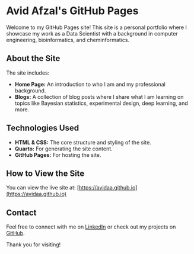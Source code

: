 # Avid Afzal's GitHub Pages

Welcome to my GitHub Pages site! This site is a personal portfolio where I showcase my work as a Data Scientist with a background in computer engineering, bioinformatics, and cheminformatics.

## About the Site

The site includes:

- **Home Page:** An introduction to who I am and my professional background.
- **Blogs:** A collection of blog posts where I share what I am learning on topics like Bayesian statistics, experimental design, deep learning, and more.

## Technologies Used

- **HTML & CSS:** The core structure and styling of the site.
- **Quarto:** For generating the site content.
- **GitHub Pages:** For hosting the site.

## How to View the Site

You can view the live site at: [https://avidaa.github.io](https://avidaa.github.io)

## Contact

Feel free to connect with me on [LinkedIn](https://www.linkedin.com/in/avid-afzal-60761115a/) or check out my projects on [GitHub](https://github.com/avidaa).

Thank you for visiting!
